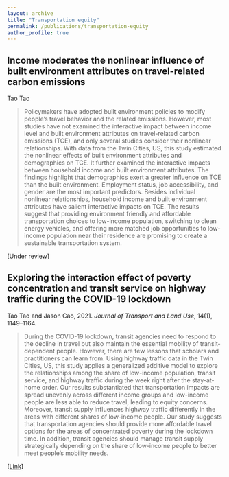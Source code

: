 ```yaml
---
layout: archive
title: "Transportation equity"
permalink: /publications/transportation-equity
author_profile: true
---
```


## Income moderates the nonlinear influence of built environment attributes on travel-related carbon emissions

Tao Tao

> Policymakers have adopted built environment policies to modify people’s travel behavior and the related emissions.  However, most studies have not examined the interactive impact between income level and built environment attributes on travel-related carbon emissions (TCE), and only several studies consider their nonlinear relationships.  With data from the Twin Cities, US, this study estimated the nonlinear effects of built environment attributes and demographics on TCE.  It further examined the interactive impacts between household income and built environment attributes.  The findings highlight that demographics exert a greater influence on TCE than the built environment.  Employment status, job accessibility, and gender are the most important predictors.  Besides individual nonlinear relationships, household income and built environment attributes have salient interactive impacts on TCE.  The results suggest that providing environment friendly and affordable transportation choices to low-income population, switching to clean energy vehicles, and offering more matched job opportunities to low-income population near their residence are promising to create a sustainable transportation system.

[Under review]

## Exploring the interaction effect of poverty concentration and transit service on highway traffic during the COVID-19 lockdown

Tao Tao and Jason Cao, 2021. *Journal of Transport and Land Use*, 14(1), 1149–1164.

> During the COVID-19 lockdown, transit agencies need to respond to the decline in travel but also maintain the essential mobility of transit-dependent people.  However, there are few lessons that scholars and practitioners can learn from.  Using highway traffic data in the Twin Cities, US, this study applies a generalized additive model to explore the relationships among the share of low-income population, transit service, and highway traffic during the week right after the stay-at-home order.  Our results substantiated that transportation impacts are spread unevenly across different income groups and low-income people are less able to reduce travel, leading to equity concerns.  Moreover, transit supply influences highway traffic differently in the areas with different shares of low-income people.  Our study suggests that transportation agencies should provide more affordable travel options for the areas of concentrated poverty during the lockdown time.  In addition, transit agencies should manage transit supply strategically depending on the share of low-income people to better meet people’s mobility needs. 

[[Link](https://doi.org/10.5198/jtlu.2021.1978)]